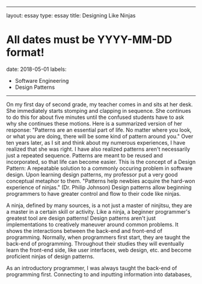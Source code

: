 
---
layout: essay
type: essay
title: Designing Like Ninjas
# All dates must be YYYY-MM-DD format!
date: 2018-05-01
labels:
  - Software Engineering
  - Design Patterns
---

On my first day of second grade, my teacher comes in and sits at her desk. She immediately starts stomping and clapping in sequence. She continues to do this for about five minutes until the confused students have to ask why she continues these motions. Here is a summarized version of her response: "Patterns are an essential part of life. No matter where you look, or what you are doing, there will be some kind of pattern around you." Over ten years later, as I sit and think about my numerous experiences, I have realized that she was right. I have also realized patterns aren't necessarily just a repeated sequence. Patterns are meant to be reused and incorporated, so that life can become easier. This is the concept of a Design Pattern: A repeatable solution to a commonly occuring problem in software design. Upon learning design patterns, my professor put a very good conceptual metaphor to them. "Patterns help newbies acquire the hard-won experience of ninjas." (Dr. Philip Johnson) Design patterns allow beginning programmers to have greater control and flow to their code like ninjas.

A ninja, defined by many sources, is a not just a master of ninjitsu, they are a master in a certain skill or activity. Like a ninja, a beginner programmer's greatest tool are design patterns! Design patterns aren't just implementations to creatively maneuver around common problems. It shows the interactions between the back-end and front-end of programming. Normally, when programmers first start, they are taught the back-end of programming. Throughout their studies they will eventually learn the front-end side, like user interfaces, web design, etc. and become proficient ninjas of design patterns.

As an introductory programmer, I was always taught the back-end of programming first. Connecting to and inputting information into databases, 
